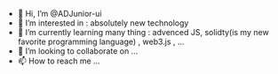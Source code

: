 - 👋 Hi, I’m @ADJunior-ui
- 👀 I’m interested in : absolutely new technology
- 🌱 I’m currently learning many thing : advenced JS, solidty(is my new favorite programming language) , web3.js , ...
- 💞️ I’m looking to collaborate on ...
- 📫 How to reach me ...

<!---
ADJunior-ui/ADJunior-ui is a ✨ special ✨ repository because its `README.md` (this file) appears on your GitHub profile.
You can click the Preview link to take a look at your changes.
--->
